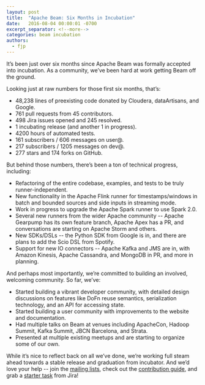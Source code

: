 ```yaml
---
layout: post
title:  "Apache Beam: Six Months in Incubation"
date:   2016-08-04 00:00:01 -0700
excerpt_separator: <!--more-->
categories: beam incubation
authors:
  - fjp
---
```


It’s been just over six months since Apache Beam was formally accepted into incubation. As a community, we’ve been hard at work getting Beam off the ground.

<!--more-->

Looking just at raw numbers for those first six months, that’s:

* 48,238 lines of preexisting code donated by Cloudera, dataArtisans, and Google.
* 761 pull requests from 45 contributors.
* 498 Jira issues opened and 245 resolved.
* 1 incubating release (and another 1 in progress). 
* 4200 hours of automated tests. 
* 161 subscribers / 606 messages on user@.
* 217 subscribers / 1205 messages on dev@.
* 277 stars and 174 forks on GitHub.

But behind those numbers, there’s been a ton of technical progress, including:

* Refactoring of the entire codebase, examples, and tests to be truly runner-independent.
* New functionality in the Apache Flink runner for timestamps/windows in batch and bounded sources and side inputs in streaming mode.
* Work in progress to upgrade the Apache Spark runner to use Spark 2.0.
* Several new runners from the wider Apache community -- Apache Gearpump has its own feature branch, Apache Apex has a PR, and conversations are starting on Apache Storm and others.
* New SDKs/DSLs -- the Python SDK from Google is in, and there are plans to add the Scio DSL from Spotify.
* Support for new IO connectors -- Apache Kafka and JMS are in, with Amazon Kinesis, Apache Cassandra, and MongoDB in PR, and more in planning.

And perhaps most importantly, we’re committed to building an involved, welcoming community. So far, we’ve:

* Started building a vibrant developer community, with detailed design discussions on features like DoFn reuse semantics, serialization technology, and an API for accessing state.
* Started building a user community with improvements to the website and documentation.
* Had multiple talks on Beam at venues including ApacheCon, Hadoop Summit, Kafka Summit, JBCN Barcelona, and Strata.
* Presented at multiple existing meetups and are starting to organize some of our own.

While it’s nice to reflect back on all we’ve done, we’re working full steam ahead towards a stable release and graduation from incubator. And we’d love your help -- join the [mailing lists](http://beam.incubator.apache.org/use/mailing-lists/), check out the [contribution guide](http://beam.incubator.apache.org/contribute/contribution-guide/), and grab a [starter task](https://issues.apache.org/jira/browse/BEAM-342?jql=project%3DBEAM%20AND%20text%20~%20%22starter%22) from Jira!

